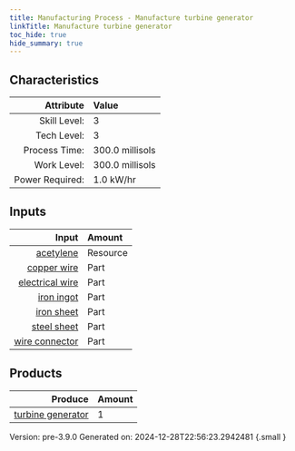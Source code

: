 ```yaml
---
title: Manufacturing Process - Manufacture turbine generator
linkTitle: Manufacture turbine generator
toc_hide: true
hide_summary: true
---
```



## Characteristics

| Attribute      | Value |
|--------:|:------|
|Skill Level:|3|
|Tech Level:|3|
|Process Time:|300.0 millisols|
|Work Level:|300.0 millisols|
|Power Required:|1.0 kW/hr|

## Inputs

| Input      | Amount |
|--------:|:------|
|[acetylene](/docs/definitions/resource/acetylene)|Resource|0.3 kg|
|[copper wire](/docs/definitions/part/copper-wire)|Part|15|
|[electrical wire](/docs/definitions/part/electrical-wire)|Part|3|
|[iron ingot](/docs/definitions/part/iron-ingot)|Part|20|
|[iron sheet](/docs/definitions/part/iron-sheet)|Part|1|
|[steel sheet](/docs/definitions/part/steel-sheet)|Part|1|
|[wire connector](/docs/definitions/part/wire-connector)|Part|8|

## Products


| Produce      | Amount |
|--------:|:------|
|[turbine generator](/docs/definitions/part/turbine-generator)|1|


Version: pre-3.9.0 Generated on: 2024-12-28T22:56:23.2942481
{.small }

